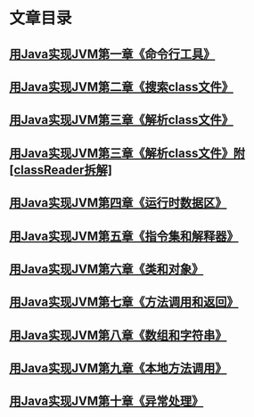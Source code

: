 # 文章目录
##  [用Java实现JVM第一章《命令行工具》](/notes/itstack-demo-jvm/2019-05-01-用Java实现JVM第一章《命令行工具》.md)
##  [用Java实现JVM第二章《搜索class文件》](/notes/itstack-demo-jvm/2019-05-02-用Java实现JVM第二章《搜索class文件》.md)
##  [用Java实现JVM第三章《解析class文件》](/notes/itstack-demo-jvm/2019-05-03-用Java实现JVM第三章《解析class文件》.md)
##  [用Java实现JVM第三章《解析class文件》附[classReader拆解]](/notes/itstack-demo-jvm/2019-05-04-用Java实现JVM第三章《解析class文件》附[classReader拆解].md)
##  [用Java实现JVM第四章《运行时数据区》](/notes/itstack-demo-jvm/2019-05-05-用Java实现JVM第四章《运行时数据区》.md)
##  [用Java实现JVM第五章《指令集和解释器》](/notes/itstack-demo-jvm/2019-05-06-用Java实现JVM第五章《指令集和解释器》.md)
##  [用Java实现JVM第六章《类和对象》](/notes/itstack-demo-jvm/2019-05-07-用Java实现JVM第六章《类和对象》.md)
##  [用Java实现JVM第七章《方法调用和返回》](/notes/itstack-demo-jvm/2019-05-08-用Java实现JVM第七章《方法调用和返回》.md)
##  [用Java实现JVM第八章《数组和字符串》](/notes/itstack-demo-jvm/2019-05-09-用Java实现JVM第八章《数组和字符串》.md)
##  [用Java实现JVM第九章《本地方法调用》](/notes/itstack-demo-jvm/2019-05-10-用Java实现JVM第九章《本地方法调用》.md)
##  [用Java实现JVM第十章《异常处理》](/notes/itstack-demo-jvm/2019-05-11-用Java实现JVM第十章《异常处理》.md)
